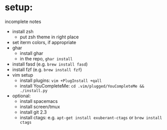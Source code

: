 # setup:

incomplete notes

- install zsh
  - put zsh theme in right place
- set iterm colors, if appropriate
- ghar
  - install ghar
  - in the repo, `ghar install`
- install fasd (e.g. `brew install fasd`)
- install fzf (e.g. `brew install fzf`)
- vim setup
  - install plugins: `vim +PlugInstall +qall`
  - install YouCompleteMe: `cd .vim/plugged/YouCompleteMe && ./install.py`
- optional:
  - install spacemacs
  - install screen/tmux
  - install git 2.3
  - install ctags: e.g. `apt-get install exuberant-ctags` or `brew install ctags`
